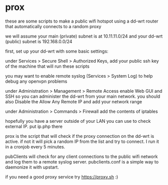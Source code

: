 # prox
these are some scripts to make a public wifi hotspot using a dd-wrt router
that automatically connects to a random proxy

we will assume your main (private) subnet is at 10.11.11.0/24
and your dd-wrt (public) subnet is 192.168.0.0/24


first, set up your dd-wrt with some basic settings:

under Services > Secure Shell > Authorized Keys, add your public ssh key of the 
machine that will run these scripts

you may want to enable remote syslog (Services > System Log) to help debug any
openvpn problems

under Administration > Management > Remote Access enable Web GUI and SSH
so you can administer the dd-wrt from your main network. 
you should also Disable the Allow Any Remote IP and add your network range

under Administration > Commands > Firewall add the contents of iptables

hopefully you have a server outside of your LAN you can use to check external IP.
put ip.php there

prox is the script that will check if the proxy connection on the dd-wrt is active. 
if not it will pick a random IP from the list and try to connect. I run it in a 
cronjob every 5 minutes.

pubClients will check for any client connections to the public wifi network and
log them to a remote syslog server. pubclients.conf is a simple way to daemonize
it with upstart.

if you need a good proxy service try https://proxy.sh :)
